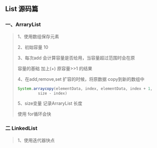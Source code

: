 ## List 源码篇

### 一、ArraryList

> 1、使用数组保存元素
>
> 2、初始容量 10
>
> 3、每次add 会计算容量是否给用，当容量超过范围时会在原
>
> 容量的基础 加上(+) 原容量>>1 的结果
>
> 4、在add,remove,set 扩容的时候，将原数据 copy到新的数组中 
>
> ```java
> System.arraycopy(elementData, index, elementData, index + 1,
>          size - index)
> ```
>
> 5、size变量 记录ArraryList 长度
>
> 使用 for循环会快

### 二 LinkedList

> 1、使用迭代器快点

